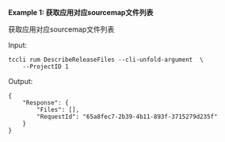 **Example 1: 获取应用对应sourcemap文件列表**

获取应用对应sourcemap文件列表

Input: 

```
tccli rum DescribeReleaseFiles --cli-unfold-argument  \
    --ProjectID 1
```

Output: 
```
{
    "Response": {
        "Files": [],
        "RequestId": "65a8fec7-2b39-4b11-893f-3715279d235f"
    }
}
```

